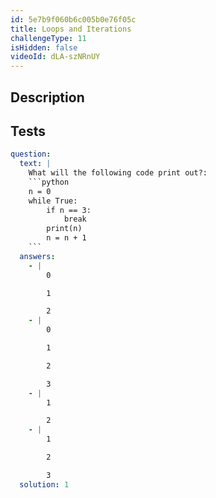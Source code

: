 ```yaml
---
id: 5e7b9f060b6c005b0e76f05c
title: Loops and Iterations
challengeType: 11
isHidden: false
videoId: dLA-szNRnUY
---
```


## Description
<section id='description'>

</section>

## Tests
<section id='tests'>

```yml
question:
  text: |
    What will the following code print out?:
    ```python
    n = 0
    while True:
        if n == 3:
            break
        print(n)
        n = n + 1
    ```
  answers:
    - |
        0

        1

        2
    - |
        0

        1

        2

        3
    - |
        1

        2
    - |
        1

        2

        3
  solution: 1
```

</section>
